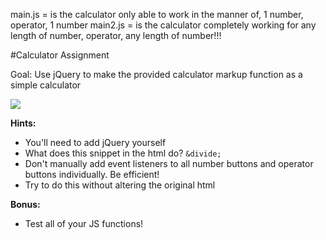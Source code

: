 main.js = is the calculator only able to work in the manner of, 1 number, operator, 1 number
main2.js = is the calculator completely working for any length of number, operator, any length of number!!!


#Calculator Assignment

Goal: Use jQuery to make the provided calculator markup function as a simple calculator

![](http://i.gyazo.com/be1690103f5fb61e690024030b5a80b5.gif)

**Hints:**

* You'll need to add jQuery yourself
* What does this snippet in the html do? `&divide;`
* Don't manually add event listeners to all number buttons and operator buttons individually. Be efficient!
* Try to do this without altering the original html

**Bonus:**

* Test all of your JS functions!
